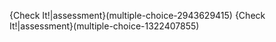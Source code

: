 {Check It!|assessment}(multiple-choice-2943629415)
{Check It!|assessment}(multiple-choice-1322407855)
